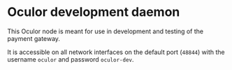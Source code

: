 # Oculor development daemon
This Oculor node is meant for use in development and testing of the payment gateway.

It is accessible on all network interfaces on the default port (`48844`) with the username `oculor` and password `oculor-dev`.